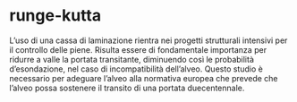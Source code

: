 # runge-kutta
L’uso di una cassa di laminazione rientra nei progetti strutturali intensivi per il controllo delle piene. Risulta essere di fondamentale importanza per ridurre a valle la portata transitante, diminuendo così le probabilità d’esondazione, nel caso di incompatibilità dell’alveo. Questo studio è necessario per adeguare l’alveo alla normativa europea che prevede che l’alveo possa sostenere il transito di una portata duecentennale.
